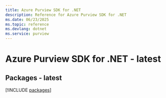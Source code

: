 ```yaml
---
title: Azure Purview SDK for .NET
description: Reference for Azure Purview SDK for .NET
ms.date: 06/23/2025
ms.topic: reference
ms.devlang: dotnet
ms.service: purview
---
```

# Azure Purview SDK for .NET - latest
## Packages - latest
[!INCLUDE [packages](purview-index.md)]